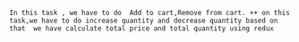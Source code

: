 ``In this task , we have to do  Add to cart,Remove from cart.
++ on this task,we have to do increase quantity and decrease quantity based on that 
we have calculate total price and total quantity using redux ``
